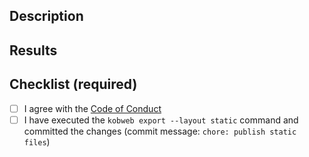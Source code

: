 ## Description

<!-- Briefly describe your changes. Optionally, elaborate further explaining the rationale behind your changes.  -->

## Results

<!-- If your changes impact the UI in any way, including screenshots / videos of the changes is a must. If not, explain here why its not needed. -->

<!--
|Before|After|
|-|-|
|<image or video here>|<image or video here>|
-->

## Checklist (required)

- [ ] I agree with the [Code of Conduct](/CODE_OF_CONDUCT.md)
- [ ] I have executed the `kobweb export --layout static` command and committed the changes (commit message: `chore: publish static files`)
